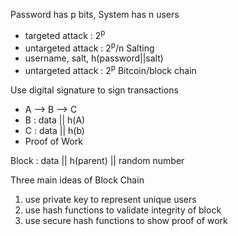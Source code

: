 Password has p bits, System has n users 
- targeted attack : 2<sup>p</sup>
- untargeted attack : 2<sup>p</sup>/n
Salting
- username, salt, h(password||salt)
- untargeted attack : 2<sup>p</sup>
Bitcoin/block chain

Use digital signature to sign transactions
- A --> B --> C
- B : data || h(A)
- C : data || h(b)
- Proof of Work 

Block : data || h(parent) || random number

Three main ideas of Block Chain
1. use private key to represent unique users 
2. use hash functions to validate integrity of block 
3. use secure hash functions to show proof of work

